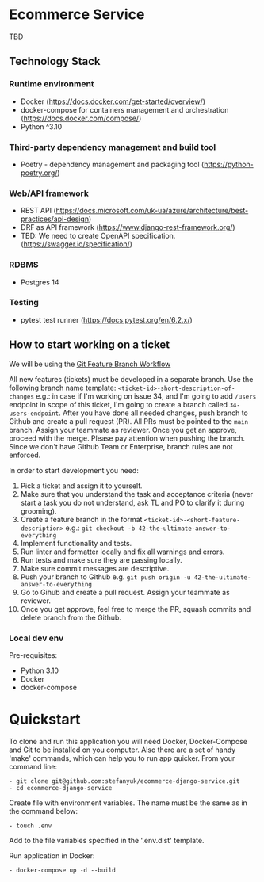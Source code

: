 # Ecommerce Service

TBD

## Technology Stack

### Runtime environment
- Docker (https://docs.docker.com/get-started/overview/)
- docker-compose for containers management and orchestration (https://docs.docker.com/compose/)
- Python ^3.10

### Third-party dependency management and build tool
- Poetry - dependency management and packaging tool (https://python-poetry.org/)

### Web/API framework
- REST API (https://docs.microsoft.com/uk-ua/azure/architecture/best-practices/api-design)
- DRF as API framework (https://www.django-rest-framework.org/)
- TBD: We need to create OpenAPI specification. (https://swagger.io/specification/)

### RDBMS
- Postgres 14

### Testing
- pytest test runner (https://docs.pytest.org/en/6.2.x/)

## How to start working on a ticket
We will be using the [Git Feature Branch Workflow](https://www.atlassian.com/git/tutorials/comparing-workflows/feature-branch-workflow)

All new features (tickets) must be developed in a separate branch. Use the following branch name template: `<ticket-id>-short-description-of-changes` e.g.: in case if I'm working on issue 34, and I'm going to add `/users` endpoint in scope of this ticket, I'm going to create a branch called `34-users-endpoint`.
After you have done all needed changes, push branch to Github and create a pull request (PR). All PRs must be pointed to the `main` branch. Assign your teammate as reviewer. Once you get an approve, proceed with the merge.
Please pay attention when pushing the branch. Since we don't have Github Team or Enterprise, branch rules are not enforced.

In order to start development you need:
1. Pick a ticket and assign it to yourself.
2. Make sure that you understand the task and acceptance criteria (never start a task you do not understand, ask TL and PO to clarify it during grooming).
3. Create a feature branch in the format `<ticket-id>-<short-feature-description>` e.g.: `git checkout -b 42-the-ultimate-answer-to-everything`
4. Implement functionality and tests.
5. Run linter and formatter locally and fix all warnings and errors.
6. Run tests and make sure they are passing locally.
7. Make sure commit messages are descriptive.
8. Push your branch to Github e.g. `git push origin -u 42-the-ultimate-answer-to-everything`
9. Go to Gihub and create a pull request. Assign your teammate as reviewer.
10. Once you get approve, feel free to merge the PR, squash commits and delete branch from the Github.


### Local dev env

Pre-requisites:
- Python 3.10
- Docker
- docker-compose


# Quickstart

To clone and run this application you will need Docker, Docker-Compose and Git to be installed on you computer.
Also there are a set of handy 'make' commands, which can help you to run app quicker.
From your command line:

```
- git clone git@github.com:stefanyuk/ecommerce-django-service.git
- cd ecommerce-django-service
```

Create file with environment variables. The name must be the same as in the command below: 
```
- touch .env
```

Add to the file variables specified in the '.env.dist' template.


Run application in Docker:

```
- docker-compose up -d --build
```
